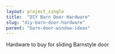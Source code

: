 ```yaml
---
layout: project_single
title:  "DIY Barn Door Hardware"
slug: "diy-barn-door-hardware"
parent: "barn-door-window-ideas"
---
```

Hardware to buy for sliding Barnstyle door